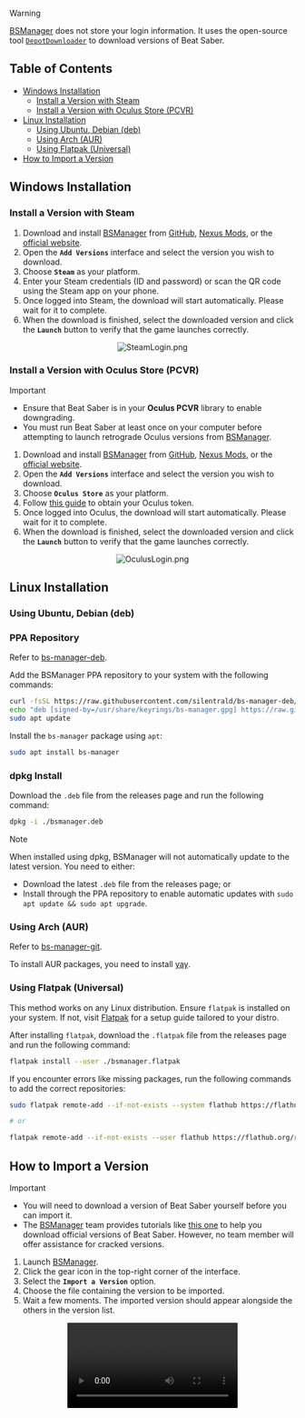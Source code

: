 
> [!WARNING]  
>
> [BSManager](https://www.bsmanager.io) does not store your login information. It uses the open-source tool [`DepotDownloader`](https://github.com/SteamRE/DepotDownloader) to download versions of Beat Saber.

## Table of Contents

- [Windows Installation](#windows-installation)
    - [Install a Version with Steam](#install-a-version-with-steam)
    - [Install a Version with Oculus Store (PCVR)](#install-a-version-with-oculus-store-pcvr)
- [Linux Installation](#linux-installation)
    - [Using Ubuntu, Debian (deb)](#using-ubuntu-debian-deb)
    - [Using Arch (AUR)](#using-arch-aur)
    - [Using Flatpak (Universal)](#using-flatpak-universal)
- [How to Import a Version](#how-to-import-a-version)

## Windows Installation

### Install a Version with Steam

1. Download and install [BSManager](https://www.bsmanager.io) from [GitHub](https://github.com/Zagrios/bs-manager/releases/latest), [Nexus Mods](https://www.nexusmods.com/beatsaber/mods/18?tab=images), or the [official website](https://www.bsmanager.io).
2. Open the **`Add Versions`** interface and select the version you wish to download.
3. Choose **`Steam`** as your platform.
4. Enter your Steam credentials (ID and password) or scan the QR code using the Steam app on your phone.
5. Once logged into Steam, the download will start automatically. Please wait for it to complete.
6. When the download is finished, select the downloaded version and click the **`Launch`** button to verify that the game launches correctly.

<div align="center">
    <img src="../wiki/Guides/Installation-and-updates/Install-or-import-a-version/SteamLogin.png" alt="SteamLogin.png" />
</div>

### Install a Version with Oculus Store (PCVR)

> [!IMPORTANT]
>
> - Ensure that Beat Saber is in your **Oculus PCVR** library to enable downgrading.
> - You must run Beat Saber at least once on your computer before attempting to launch retrograde Oculus versions from [BSManager](https://www.bsmanager.io).

1. Download and install [BSManager](https://www.bsmanager.io) from [GitHub](https://github.com/Zagrios/bs-manager/releases/latest), [Nexus Mods](https://www.nexusmods.com/beatsaber/mods/18?tab=images), or the [official website](https://www.bsmanager.io).
2. Open the **`Add Versions`** interface and select the version you wish to download.
3. Choose **`Oculus Store`** as your platform.
4. Follow [this guide](Get-your-Oculus-token) to obtain your Oculus token.
5. Once logged into Oculus, the download will start automatically. Please wait for it to complete.
6. When the download is finished, select the downloaded version and click the **`Launch`** button to verify that the game launches correctly.

<div align="center">
    <img src="../wiki/Guides/Installation-and-updates/Install-or-import-a-version/OculusLogin.png" alt="OculusLogin.png" />
</div>

## Linux Installation

### Using Ubuntu, Debian (deb)

### PPA Repository

Refer to [bs-manager-deb](https://github.com/silentrald/bs-manager-deb).

Add the BSManager PPA repository to your system with the following commands:

```bash
curl -fsSL https://raw.githubusercontent.com/silentrald/bs-manager-deb/refs/heads/main/KEY.gpg | sudo gpg --dearmor -o /usr/share/keyrings/bs-manager.gpg
echo "deb [signed-by=/usr/share/keyrings/bs-manager.gpg] https://raw.githubusercontent.com/silentrald/bs-manager-deb/refs/heads/main ./" | sudo tee /etc/apt/sources.list.d/bs-manager.list
sudo apt update
```

Install the `bs-manager` package using `apt`:

```bash
sudo apt install bs-manager
```

### dpkg Install

Download the `.deb` file from the releases page and run the following command:

```bash
dpkg -i ./bsmanager.deb
```

> [!NOTE]
> When installed using dpkg, BSManager will not automatically update to the latest version. You need to either:
>
> - Download the latest `.deb` file from the releases page; or
> - Install through the PPA repository to enable automatic updates with `sudo apt update && sudo apt upgrade`.

### Using Arch (AUR)

Refer to [bs-manager-git](https://aur.archlinux.org/packages/bs-manager-git).

To install AUR packages, you need to install [yay](https://github.com/Jguer/yay).

### Using Flatpak (Universal)

This method works on any Linux distribution. Ensure `flatpak` is installed on your system. If not, visit [Flatpak](https://flatpak.org/setup/) for a setup guide tailored to your distro.

After installing `flatpak`, download the `.flatpak` file from the releases page and run the following command:

```bash
flatpak install --user ./bsmanager.flatpak
```

If you encounter errors like missing packages, run the following commands to add the correct repositories:

```bash
sudo flatpak remote-add --if-not-exists --system flathub https://flathub.org/repo/flathub.flatpakrepo

# or

flatpak remote-add --if-not-exists --user flathub https://flathub.org/repo/flathub.flatpakrepo
```

## How to Import a Version

> [!IMPORTANT]
>
> - You will need to download a version of Beat Saber yourself before you can import it.
> - The [BSManager](https://www.bsmanager.io) team provides tutorials like [this one](https://steamcommunity.com/sharedfiles/filedetails/?id=1805934840) to help you download official versions of Beat Saber. However, no team member will offer assistance for cracked versions.

1. Launch [BSManager](https://www.bsmanager.io).
2. Click the gear icon in the top-right corner of the interface.
3. Select the **`Import a Version`** option.
4. Choose the file containing the version to be imported.
5. Wait a few moments. The imported version should appear alongside the others in the version list.

<div align="center">
  <video src="https://github.com/Zagrios/bs-manager/assets/40648115/cdedb951-d97a-474d-a217-2422be3919f7" alt="ImportVersion.mov"/>
</div>
